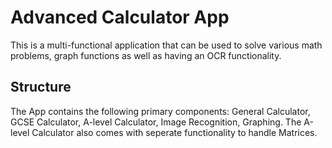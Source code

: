 # Advanced Calculator App

This is a multi-functional application that can be used to solve various math problems, graph functions as well as having an OCR functionality.

## Structure

The App contains the following primary components: General Calculator, GCSE Calculator, A-level Calculator, Image Recognition, Graphing. The A-level Calculator also comes with seperate functionality to handle Matrices.
